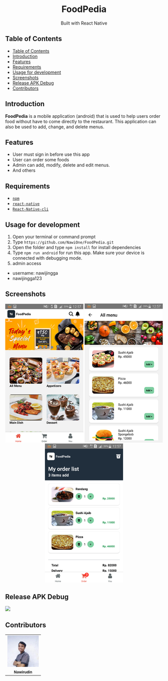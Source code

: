 <h1 align="center">FoodPedia</h1>
<p align='center'>Built with React Native</p>

## Table of Contents

- [Table of Contents](#table-of-contents)
- [Introduction](#introduction)
- [Features](#features)
- [Requirements](#requirements)
- [Usage for development](#usage-for-development)
- [Screenshots](#screenshots)
- [Release APK Debug](#release-apk-debug)
- [Contributors](#contributors)

## Introduction
<b>FoodPedia</b> is a mobile application (android) that is used to help users order food without have to come directly to the restaurant. This application can also be used to add, change, and delete menus.

## Features
* User must sign in before use this app
* User can order some foods
* Admin can add, modify, delete and edit menus.
* And others

## Requirements
* [`npm`](https://www.npmjs.com/get-npm)
* [`react-native`](https://reactnative.dev/)
* [`React-Native-cli`](https://reactnative.dev/docs/environment-setup)


## Usage for development
1. Open your terminal or command prompt
2. Type `https://github.com/NawiOne/FoodPedia.git`
3. Open the folder and type `npm install` for install dependencies
4. Type `npm run android` for run this app. Make sure your device is connected with debugging mode.
5. admin access
  - username: nawijingga
  - nawijingga123

## Screenshots
<div align="center">
    <img width="250" src="assets/image/home.png"> 
    <img width="250" src="assets/image/all-menu.png">
    <img width="250" src="assets/image/order.png">
</div>

## Release APK Debug
<a href="https://drive.google.com/file/d/1WkIT8-kV4nWmCDEV3U9WMsL0iCMXW5cK/view?usp=sharing">
  <img src="https://img.shields.io/badge/Download%20on%20the-Google%20Drive-blue.svg?style=popout&logo=google-drive"/>
</a>

## Contributors
<center>
  <table>
    <tr>
      <td align="center">
        <a href="https://github.com/NawiOne">
          <img width="100" src="assets/image/saya.jpg"><br/>
          <sub><b>Nawirudin</b></sub>
        </a>
      </td>
    </tr>
  </table>
</center>